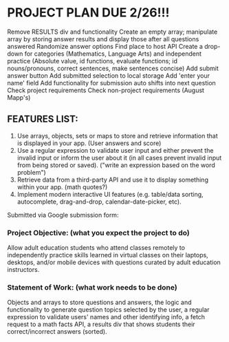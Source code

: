 # PROJECT PLAN DUE 2/26!!!
Remove RESULTS div and functionality
Create an empty array; manipulate array by storing answer results and display those after all questions answered
Randomize answer options
Find place to host API
Create a drop-down for categories (Mathematics, Language Arts) and independent practice (Absolute value, id functions, evaluate functions; id nouns/pronouns, correct sentences, make sentences concise)
Add submit answer button
Add submitted selection to local storage
Add 'enter your name' field
Add functionality for submission auto shifts into next question
Check project requirements
Check non-project requirements (August Mapp's)

## FEATURES LIST:
1. Use arrays, objects, sets or maps to store and retrieve information that is displayed in your app. (User answers and score)
2. Use a regular expression to validate user input and either prevent the invalid input or inform the user about it (in all cases prevent invalid input from being stored or saved). ("write an expression based on the word problem")
3. Retrieve data from a third-party API and use it to display something within your app. (math quotes?)
4. Implement modern interactive UI features (e.g. table/data sorting, autocomplete, drag-and-drop, calendar-date-picker, etc).

Submitted via Google submission form:
### Project Objective: (what you expect the project to do)
Allow adult education students who attend classes remotely to independently practice skills learned in virtual classes on their laptops, desktops, and/or mobile devices with questions curated by adult education instructors.

### Statement of Work:  (what work needs to be done)
Objects and arrays to store questions and answers, the logic and functionality to generate question topics selected by the user, a regular expression to validate users' names and other identifying info, a fetch request to a math facts API, a results div that shows students their correct/incorrect answers (sorted).

